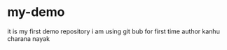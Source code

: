 # my-demo
it is my first demo repository
i am using git bub for first time
author kanhu charana nayak
